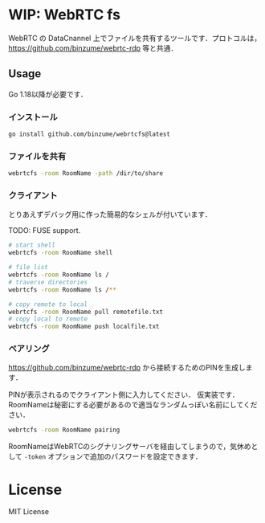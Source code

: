 
# WIP: WebRTC fs

WebRTC の DataCnannel 上でファイルを共有するツールです．プロトコルは， https://github.com/binzume/webrtc-rdp 等と共通．

## Usage

Go 1.18以降が必要です．

### インストール

```bash
go install github.com/binzume/webrtcfs@latest
```

### ファイルを共有

```bash
webrtcfs -room RoomName -path /dir/to/share
```

### クライアント

とりあえずデバッグ用に作った簡易的なシェルが付いています．

TODO: FUSE support.


```bash
# start shell
webrtcfs -room RoomName shell

# file list
webrtcfs -room RoomName ls /
# traverse directories
webrtcfs -room RoomName ls /**

# copy remote to local
webrtcfs -room RoomName pull remotefile.txt
# copy local to remote
webrtcfs -room RoomName push localfile.txt
```


### ペアリング

https://github.com/binzume/webrtc-rdp から接続するためのPINを生成します．

PINが表示されるのでクライアント側に入力してください．
仮実装です．RoomNameは秘密にする必要があるので適当なランダムっぽい名前にしてください．

```bash
webrtcfs -room RoomName pairing
```

RoomNameはWebRTCのシグナリングサーバを経由してしまうので，気休めとして `-token` オプションで追加のパスワードを設定できます．


# License

MIT License
